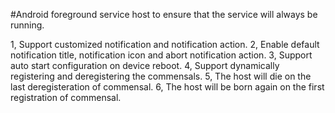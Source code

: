 #Android foreground service host to ensure that the service will always be running.

1, Support customized notification and notification action.
2, Enable default notification title, notification icon and abort notification action.
3, Support auto start configuration on device reboot.
4, Support dynamically registering and deregistering the commensals.
5, The host will die on the last deregisteration of commensal.
6, The host will be born again on the first registration of commensal.
 